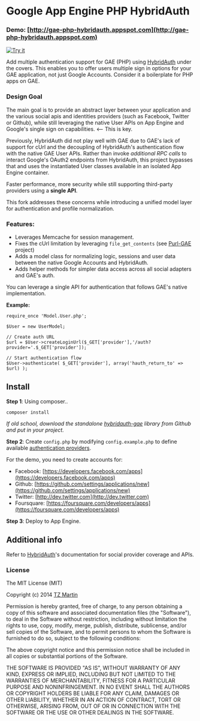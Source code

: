 # Google App Engine PHP HybridAuth

### Demo: [http://gae-php-hybridauth.appspot.com](http://gae-php-hybridauth.appspot.com)

[![Try it](https://api.monosnap.com/image/download?id=KtKvM8bPxPaRfylOax9HiI2Ji9oyta)](http://gae-php-hybridauth.appspot.com)

Add multiple authentication support for GAE (PHP) using [HybridAuth](http://hybridauth.sourceforge.net) under the covers.  This enables you to offer users multiple sign in options for your GAE application, not just Google Accounts.  Consider it a boilerplate for PHP apps on GAE. 

### Design Goal

The main goal is to provide an abstract layer between your application and the various social apis and identities providers (such as Facebook, Twitter or Github), while still leveraging the native User APIs on App Engine and Google's single sign on capabilities.  <-- This is key.

Previously, HybridAuth did not play well with GAE due to GAE's lack of support for cUrl and the decoupling of HybridAuth's authentication flow with the native GAE User APIs.  Rather than invoke *additional RPC calls* to interact Google's OAuth2 endpoints from HybridAuth, this project bypasses that and uses the instantiated User classes available in an isolated App Engine container.

Faster performance, more security while still supporting third-party providers using a **single API**.

This fork addresses these concerns while introducing a unified model layer for authentication and profile normalization.

### Features:

- Leverages Memcache for session management.
- Fixes the cUrl limitation by leveraging ```file_get_contents``` (see [Purl-GAE](http://github.com/tzmartin/purl-gae) project)
- Adds a model class for normalizing logic, sessions and user data between the native Google Accounts and HybridAuth.
- Adds helper methods for simpler data access across all social adapters and GAE's auth.

You can leverage a single API for authentication that follows GAE's native implementation.

**Example:**

```
require_once 'Model.User.php';

$User = new UserModel;

// Create auth URL
$url = $User->createLoginUrl($_GET['provider'],'/auth?provider='.$_GET['provider']);
      
// Start authentication flow
$User->authenticate( $_GET['provider'], array('hauth_return_to' => $url) );
```

## Install

**Step 1**: Using composer..

```
composer install
```

*If old school, download the standalone [hybridauth-gae](https://github.com/tzmartin/hybridauth-gae) library from Github and put in your project.*

**Step 2**: Create ```config.php``` by modifying ```config.example.php``` to define available [authentication providers](http://hybridauth.sourceforge.net/userguide.html).

For the demo, you need to create accounts for:

- Facebook: [https://developers.facebook.com/apps](https://developers.facebook.com/apps)
- Github: [https://github.com/settings/applications/new](https://github.com/settings/applications/new)
- Twitter: [http://dev.twitter.com](http://dev.twitter.com)
- Foursquare: [https://foursquare.com/developers/apps](https://foursquare.com/developers/apps)

**Step 3**: Deploy to App Engine.

## Additional info

Refer to [HybridAuth](http://hybridauth.sourceforge.net/apidoc.html)'s documentation for social provider coverage and APIs.

### License

The MIT License (MIT)

Copyright (c) 2014 [TZ Martin](http://twitter.com/tzmartin)

Permission is hereby granted, free of charge, to any person obtaining a copy
of this software and associated documentation files (the "Software"), to deal
in the Software without restriction, including without limitation the rights
to use, copy, modify, merge, publish, distribute, sublicense, and/or sell
copies of the Software, and to permit persons to whom the Software is
furnished to do so, subject to the following conditions:

The above copyright notice and this permission notice shall be included in
all copies or substantial portions of the Software.

THE SOFTWARE IS PROVIDED "AS IS", WITHOUT WARRANTY OF ANY KIND, EXPRESS OR
IMPLIED, INCLUDING BUT NOT LIMITED TO THE WARRANTIES OF MERCHANTABILITY,
FITNESS FOR A PARTICULAR PURPOSE AND NONINFRINGEMENT. IN NO EVENT SHALL THE
AUTHORS OR COPYRIGHT HOLDERS BE LIABLE FOR ANY CLAIM, DAMAGES OR OTHER
LIABILITY, WHETHER IN AN ACTION OF CONTRACT, TORT OR OTHERWISE, ARISING FROM,
OUT OF OR IN CONNECTION WITH THE SOFTWARE OR THE USE OR OTHER DEALINGS IN
THE SOFTWARE.

